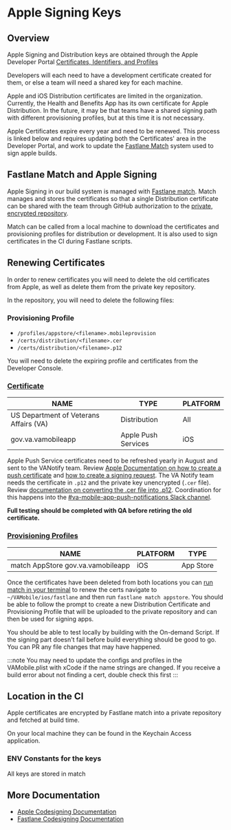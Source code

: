 # Apple Signing Keys

## Overview

Apple Signing and Distribution keys are obtained through the Apple Developer Portal [Certificates, Identifiers, and Profiles](https://developer.apple.com/account/resources/certificates/list)

Developers will each need to have a development certificate created for them, or else a team will need a shared key for each machine.

Apple and iOS Distribution certificates are limited in the organization. Currently, the Health and Benefits App has its own certificate for Apple Distribution. In the future, it may be that teams have a shared signing path with different provisioning profiles, but at this time it is not necessary.

Apple Certificates expire every year and need to be renewed. This process is linked below and requires updating both the Certificates' area in the Developer Portal, and work to update the [Fastlane Match](https://docs.fastlane.tools/actions/match) system used to sign apple builds.

## Fastlane Match and Apple Signing

Apple Signing in our build system is managed with [Fastlane match](https://docs.fastlane.tools/actions/match/). Match manages and stores the certificates so that a single Distribution certificate can be shared with the team through GitHub authorization to the [private, encrypted repository](https://github.com/department-of-veterans-affairs/va-mobile-app-private).

Match can be called from a local machine to download the certificates and provisioning profiles for distribution or development. It is also used to sign certificates in the CI during Fastlane scripts.

## Renewing Certificates

In order to renew certificates you will need to delete the old certificates from Apple, as well as delete them from the private key repository.

In the repository, you will need to delete the following files:

### Provisioning Profile

- `/profiles/appstore/<filename>.mobileprovision`
- `/certs/distribution/<filename>.cer`
- `/certs/distribution/<filename>.p12`

You will need to delete the expiring profile and certificates from the Developer Console.

### [Certificate](https://developer.apple.com/account/resources/certificates/list)

| NAME                                   | TYPE         | PLATFORM |
|----------------------------------------|--------------|----------|
| US Department of Veterans Affairs (VA) | Distribution | All      |
| gov.va.vamobileapp | Apple Push Services | iOS      |

Apple Push Service certificates need to be refreshed yearly in August and sent to the VANotify team. Review [Apple Documentation on how to create a push certificate](https://developer.apple.com/documentation/usernotifications/setting_up_a_remote_notification_server/establishing_a_certificate-based_connection_to_apns#2947597) and [how to create a signing request](https://developer.apple.com/help/account/create-certificates/create-a-certificate-signing-request). The VA Notify team needs the certificate in `.p12` and the private key unencrypted (`.cer` file). Review [documentation on converting the .cer file into .p12](https://stackoverflow.com/questions/39091048/how-to-convert-a-cer-to-a-p12-file). Coordination for this happens into the [#va-mobile-app-push-notifications Slack channel](https://dsva.slack.com/archives/C01CSM3EZGT).

**Full testing should be completed with QA before retiring the old certificate.**

### [Provisioning Profiles](https://developer.apple.com/account/resources/profiles/list)

| NAME                              | PLATFORM | TYPE      |
|-----------------------------------|----------|-----------|
| match AppStore gov.va.vamobileapp | iOS      | App Store |

Once the certificates have been deleted from both locations you can [run match in your terminal](https://docs.fastlane.tools/actions/match/#run) to renew the certs
navigate to `~/VAMobile/ios/fastlane` and then run `fastlane match appstore`. You should be able to follow the prompt to create a new Distribution Certificate and Provisioning Profile that will be uploaded to the private repository and can then be used for signing apps.

You should be able to test locally by building with the On-demand Script. If the signing part doesn't fail before build everything should be good to go. You can PR any file changes that may have happened.

:::note
You may need to update the configs and profiles in the VAMobile.plist with xCode if the name strings are changed. If you receive a build error about not finding a cert, double check this first
:::

## Location in the CI

Apple certificates are encrypted by Fastlane match into a private repository and fetched at build time.

On your local machine they can be found in the Keychain Access application.

### ENV Constants for the keys

All keys are stored in match

## More Documentation

- [Apple Codesigning Documentation](https://developer.apple.com/support/code-signing/)
- [Fastlane Codesigning Documentation](https://docs.fastlane.tools/codesigning/getting-started/)
